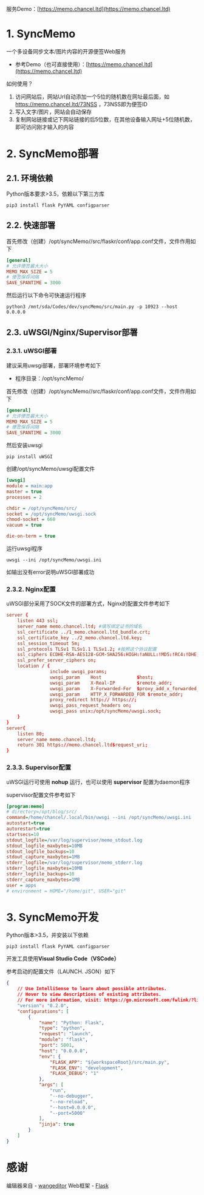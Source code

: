 服务Demo：[https://memo.chancel.ltd](https://memo.chancel.ltd)

# 1. SyncMemo

一个多设备同步文本/图片内容的开源便签Web服务

- 参考Demo（也可直接使用）：[https://memo.chancel.ltd](https://memo.chancel.ltd)

如何使用？
1. 访问网站后，网站Url自动添加一个5位的随机数在网址最后面，如 https://memo.chancel.ltd/73NSS ，73NSS即为便签ID
2. 写入文字/图片，网站会自动保存
3. 复制网站链接或记下网站链接的后5位数，在其他设备输入网址+5位随机数，即可访问刚才输入的内容

# 2. SyncMemo部署

## 2.1. 环境依赖

Python版本要求>3.5，依赖以下第三方库

``` shell
pip3 install flask PyYAML configparser
```

## 2.2. 快速部署

首先修改（创建）/opt/syncMemo//src/flaskr/conf/app.conf文件，文件作用如下

``` ini
[general]
# 允许便签最大大小
MEMO_MAX_SIZE = 5
# 便签保存间隔
SAVE_SPANTIME = 3000
```

然后运行以下命令可快速运行程序

``` shell
python3 /mnt/sda/Codes/dev/syncMemo/src/main.py -p 10923 --host 0.0.0.0
```

## 2.3. uWSGI/Nginx/Supervisor部署

### 2.3.1. uWSGI部署
建议采用uwsgi部署，部署环境参考如下

* 程序目录：/opt/syncMemo/

首先修改（创建）/opt/syncMemo//src/flaskr/conf/app.conf文件，文件作用如下

``` ini
[general]
# 允许便签最大大小
MEMO_MAX_SIZE = 5
# 便签保存间隔
SAVE_SPANTIME = 3000
```

然后安装uwsgi

``` Shell
pip install uWSGI
```

创建/opt/syncMemo/uwsgi配置文件

``` ini
[uwsgi]
module = main:app
master = true
processes = 2

chdir = /opt/syncMemo/src/
socket = /opt/syncMemo/uwsgi.sock
chmod-socket = 660
vacuum = true

die-on-term = true
```

运行uwsgi程序

``` 
uwsgi --ini /opt/syncMemo/uwsgi.ini
```

如输出没有error说明uWSGI部署成功

### 2.3.2. Nginx配置

uWSGI部分采用了SOCK文件的部署方式，Nginx的配置文件参考如下

``` conf
server {
    listen 443 ssl;
    server_name memo.chancel.ltd; #填写绑定证书的域名
    ssl_certificate ../1_memo.chancel.ltd_bundle.crt;
    ssl_certificate_key ../2_memo.chancel.ltd.key;
    ssl_session_timeout 5m;
    ssl_protocols TLSv1 TLSv1.1 TLSv1.2; #按照这个协议配置
    ssl_ciphers ECDHE-RSA-AES128-GCM-SHA256:HIGH:!aNULL:!MD5:!RC4:!DHE;#按照这个套件配置
    ssl_prefer_server_ciphers on;
    location / {
                include uwsgi_params;
                uwsgi_param    Host             $host;
                uwsgi_param    X-Real-IP        $remote_addr;
                uwsgi_param    X-Forwarded-For  $proxy_add_x_forwarded_for;
                uwsgi_param    HTTP_X_FORWARDED_FOR $remote_addr;
                proxy_redirect http:// https://;
                uwsgi_pass_request_headers on;
                uwsgi_pass unix:/opt/syncMemo/uwsgi.sock;
    }
}
server{
    listen 80;
    server_name memo.chancel.ltd;
    return 301 https://memo.chancel.ltd$request_uri;
}

```

### 2.3.3. Supervisor配置

uWSGI运行可使用 **nohup** 运行，也可以使用 **supervisor** 配置为daemon程序

supervisor配置文件参考如下

``` ini
[program:memo]
# directory=/opt/blog/src/
command=/home/chancel/.local/bin/uwsgi --ini /opt/syncMemo/uwsgi.ini
autostart=true
autorestart=true
startsecs=10
stdout_logfile=/var/log/supervisor/memo_stdout.log
stdout_logfile_maxbytes=10MB
stdout_logfile_backups=10
stdout_capture_maxbytes=1MB
stderr_logfile=/var/log/supervisor/memo_stderr.log
stderr_logfile_maxbytes=10MB
stderr_logfile_backups=10
stderr_capture_maxbytes=1MB
user = apps
# environment = HOME="/home/git", USER="git"
```

# 3. SyncMemo开发

Python版本>3.5，并安装以下依赖

``` Shell
pip3 install flask PyYAML configparser
```

开发工具使用**Visual Studio Code（VSCode）**

参考启动的配置文件（LAUNCH. JSON）如下

``` Json
{
    // Use IntelliSense to learn about possible attributes.
    // Hover to view descriptions of existing attributes.
    // For more information, visit: https://go.microsoft.com/fwlink/?linkid=830387
    "version": "0.2.0",
    "configurations": [
        {
            "name": "Python: Flask",
            "type": "python",
            "request": "launch",
            "module": "flask",
            "port": 5001,
            "host": "0.0.0.0",
            "env": {
                "FLASK_APP": "${workspaceRoot}/src/main.py",
                "FLASK_ENV": "development",
                "FLASK_DEBUG": "1"
            },
            "args": [
                "run",
                "--no-debugger",
                "--no-reload",
                "--host=0.0.0.0",
                "--port=5000"
            ],
            "jinja": true
        }
    ]
}
```

# 感谢
编辑器来自 - [wangeditor](https://www.wangeditor.com/)
Web框架 - [Flask](https://github.com/pallets/flask)